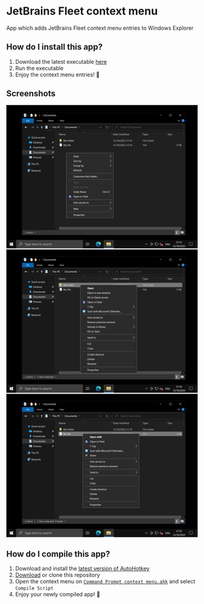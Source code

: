 <!---
Created by https://github.com/PolicyPuma4
Official repository https://github.com/PolicyPuma4/JetBrains-Fleet-context-menu
--->

# JetBrains Fleet context menu
App which adds JetBrains Fleet context menu entries to Windows Explorer

## How do I install this app?
1. Download the latest executable [here](https://github.com/PolicyPuma4/JetBrains-Fleet-context-menu/releases/latest/download/JetBrains.Fleet.context.menu_Unicode_64.exe)
1. Run the executable
1. Enjoy the context menu entries! 🥳

## Screenshots
![Directory background](Example%20background.png)
![Directory](Example%20folder.png)
![File](Example%20file.png)

## How do I compile this app?
1. Download and install the [latest version of AutoHotkey](https://www.autohotkey.com/download/ahk-install.exe)
1. [Download](https://github.com/PolicyPuma4/JetBrains-Fleet-context-menu/archive/main.zip) or clone this repository
1. Open the context menu on [`Command Prompt context menu.ahk`](https://github.com/PolicyPuma4/JetBrains-Fleet-context-menu/blob/main/JetBrains%20Fleet%20context%20menu.ahk) and select `Compile Script`
1. Enjoy your newly compiled app! 🥳

